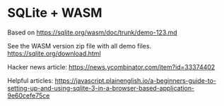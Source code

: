 # SQLite + WASM

Based on https://sqlite.org/wasm/doc/trunk/demo-123.md

See the WASM version zip file with all demo files.
https://sqlite.org/download.html

Hacker news article:
https://news.ycombinator.com/item?id=33374402

Helpful articles:
https://javascript.plainenglish.io/a-beginners-guide-to-setting-up-and-using-sqlite-3-in-a-browser-based-application-9e60cefe75ce